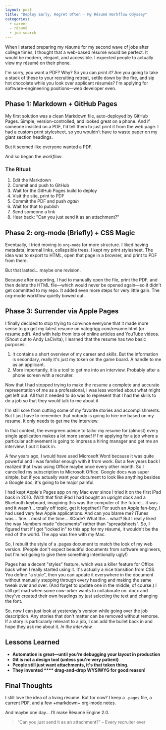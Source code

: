 ```yaml
---
layout: post
title: "Deploy Early, Regret Often - My Résumé Workflow Odyssey"
categories:
  - career
  - résumé
  - job-search
---
```


When I started preparing my résumé for my second wave of jobs after college times, I thought that a web-based résumé would be perfect. It would be modern, elegant, and accessible. I expected people to actually view my résumé on their phone. 

I'm sorry, you want a PDF? Why? So you can *print it?* Are you going to take a stack of these to your recruiting retreat, settle down by the fire, and sip hot chocolate while you look over applicant résumés? I'm applying for software-engineering positions—web developer even.

## Phase 1: Markdown + GitHub Pages

My first solution was a clean Markdown file, auto-deployed by GitHub Pages. Simple, version-controlled, and looked great on a phone. And if someone insisted on a PDF, I'd tell them to just print it from the web page. I had a custom print stylesheet, so you wouldn't have to waste paper on my giant section headings.

But it seemed like everyone wanted a PDF.

And so began the *workflow*.

### The Ritual:

1. Edit the Markdown
2. Commit and push to GitHub
3. Wait for the GitHub Pages build to deploy
4. Visit the site, print to PDF
5. Commit the PDF and push *again*
6. Wait for that to publish
7. Send someone a link
8. Hear back: "Can you just send it as an attachment?"

## Phase 2: org-mode (Briefly) + CSS Magic

Eventually, I tried moving to `org-mode` for more structure. I liked having metadata, internal links, collapsible trees. I kept my print stylesheet. The idea was to export to HTML, open that page in a browser, and print to PDF from there.

But that lasted... maybe one revision.

Because after exporting, I had to manually open the file, print the PDF, and then delete the HTML file—which would never be opened again—so it didn't get committed to my repo. It added even more steps for very little gain. The org-mode workflow quietly bowed out.

## Phase 3: Surrender via Apple Pages

I finally decided to stop  trying to convince everyone that it made more sense to go get my latest resume on nategrigg.com/resume.html (or resume.pdf).  And with help from lots of online articles and YouTube videos. (Shout out to Andy LaCivita), I learned that the resume has two basic purposes:

1. It contains a short overview of my career and skills. But the information is secondary, really it's just my token on the game board. A handle to me as an applicant.
2. More importantly, it is a tool to get me into an interview. Probably after a phone screen with a recruiter.

Now that I had stopped trying to make the resume a complete and accurate representation of me as a professional, I was less worried about what might get left out. All that it needed to do was to represent that I had the skills to do a job so that they would talk to me about it.

I'm still sore from cutting some of my favorite stories and accomplishments. But I just have to remember that nobody is going to hire me based on my resume. It only needs to get me the interview.

In that context, the evergreen advice to tailor my resume for (almost) every single application makes a lot more sense! If I'm applying for a job where a particular achievement is going to impress a hiring manager and get me an interview, I put it back in.

A few years ago, I would have used Microsoft Word because it was quite powerful and I was familiar enough with it from work. But a few years back I realized that I was using Office maybe once every other month. So I  cancelled my subscription to Microsoft Office. Google docs was super simple, but if you actually want your document to look like anything besides a Google doc, it's going to be major painful.

I had kept Apple's Pages app on my Mac ever since I tried it on the first iPad back in 2010. (With that first iPad I had bought an upright dock and a Bluetooth keyboard, imagining this was the computer of the future... it was and it wasn't... totally off topic, get it together!) For such an Apple fan-boy, I had used very few Apple applications. And can you blame me? iTunes was... fine... most of the time... XCode? What the... what? But I really liked the way Numbers made "documents" rather than "spreadsheets". So, I figured that if I got "locked in" to this app for my résumé, it wouldn't be the end of the world. The app was free with my Mac.

So, I rebuilt the style of a .pages document  to match the look of my web version. (People don't expect beautiful documents from software engineers, but I'm not going to give them something intentionally ugly!)

Pages has a decent "styles" feature, which was a killer feature for Office back when I really started using it. It's actually a nice transition from CSS. You define "a style", then you can update it everywhere in the document without manually stepping through every heading and making the same tweak over and over. (And forget to update one in the middle, of course.) I still get mad when some cow-orker wants to collaborate on  .docx and they've created their own headings by just selecting the text and changing the font.

So, now I can just look at yesterday's version while going over the job description.  Any stories that don't matter can be removed without remorse. If a story is particularly relevant to a job, I can add the bullet back in and hope they ask me about it. *In the interview.*

## Lessons Learned

- **Automation is great—until you're debugging your layout in production**
- **Git is not a design tool (unless you're very patient)**
- **People still just want attachments, it's that token thing.**
- **They invented \*\*\*\* drag-and-drop WYSIWYG for good reason!**

## Final Thoughts

I still love the idea of a living résumé. But for now? I keep a `.pages` file, a current PDF, and a few +markdown+ org-mode notes.

And maybe one day... I’ll make Résumé Engine 2.0.

> “Can you just send it as an attachment?” – Every recruiter ever
